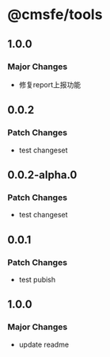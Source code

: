 # @cmsfe/tools

## 1.0.0

### Major Changes

- 修复report上报功能

## 0.0.2

### Patch Changes

- test changeset

## 0.0.2-alpha.0

### Patch Changes

- test changeset

## 0.0.1

### Patch Changes

- test pubish

## 1.0.0

### Major Changes

- update readme
